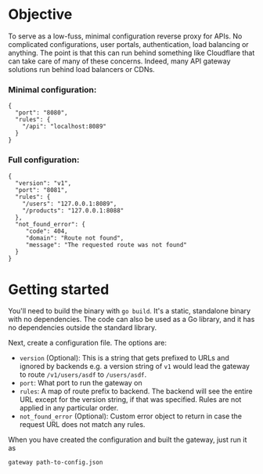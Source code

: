 # Objective

To serve as a low-fuss, minimal configuration reverse proxy for APIs. No complicated configurations, user portals, authentication, load balancing or anything. The point is that this can run behind something like Cloudflare that can take care of many of these concerns. Indeed, many API gateway solutions run behind load balancers or CDNs.

### Minimal configuration:

```
{
  "port": "8080",
  "rules": {
    "/api": "localhost:8089"
  }
}
```

### Full configuration:

```
{
  "version": "v1",
  "port": "8081",
  "rules": {
    "/users": "127.0.0.1:8089",
    "/products": "127.0.0.1:8088"
  },
  "not_found_error": {
     "code": 404,
     "domain": "Route not found",
     "message": "The requested route was not found"
  }
}
```

# Getting started

You'll need to build the binary with `go build`. It's a static, standalone binary with no dependencies. The code can also be used as a Go library, and it has no dependencies outside the standard library.

Next, create a configuration file. The options are:

* `version` (Optional): This is a string that gets prefixed to URLs and ignored by backends e.g. a version string of `v1` would lead the gateway to route `/v1/users/asdf` to `/users/asdf`.
* `port`: What port to run the gateway on
* `rules`: A map of route prefix to backend. The backend will see the entire URL except for the version string, if that was specified. Rules are not applied in any particular order.
* `not_found_error` (Optional): Custom error object to return in case the request URL does not match any rules. 

When you have created the configuration and built the gateway, just run it as

```
gateway path-to-config.json
```